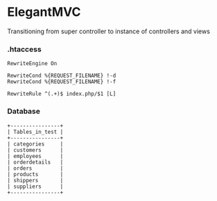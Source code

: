 # ElegantMVC
Transitioning from super controller to instance of controllers and views

### .htaccess
```
RewriteEngine On

RewriteCond %{REQUEST_FILENAME} !-d
RewriteCond %{REQUEST_FILENAME} !-f

RewriteRule ^(.+)$ index.php/$1 [L]
```

### Database
```
+----------------+
| Tables_in_test |
+----------------+
| categories     |
| customers      |
| employees      |
| orderdetails   |
| orders         |
| products       |
| shippers       |
| suppliers      |
+----------------+
```

